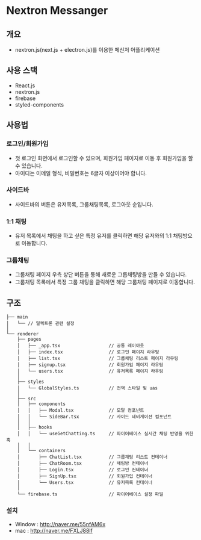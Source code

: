 # Nextron Messanger

## 개요
- nextron.js(next.js + electron.js)를 이용한 메신저 어플리케이션

## 사용 스택
- React.js
- nextron.js
- firebase
- styled-components

## 사용법
### 로그인/회원가입
- 첫 로그인 화면에서 로그인할 수 있으며, 회원가입 페이지로 이동 후 회원가입을 할 수 있습니다.
- 아이디는 이메일 형식, 비밀번호는 6글자 이상이어야 합니다.
### 사이드바
- 사이드바의 버튼은 유저목록, 그룹채팅목록, 로그아웃 순입니다.
### 1:1 채팅
- 유저 목록에서 채팅을 하고 싶은 특정 유저를 클릭하면 해당 유저와의 1:1 채팅방으로 이동합니다.
### 그룹채팅
- 그룹채팅 페이지 우측 상단 버튼을 통해 새로운 그룹채팅방을 만들 수 있습니다.
- 그룹채팅 목록에서 특정 그룹 채팅을 클릭하면 해당 그룹채팅 페이지로 이동합니다.

## 구조 
```
├── main
│   └── // 일렉트론 관련 설정
│
└── renderer
    ├── pages
    │   ├── _app.tsx                  // 공통 레이아웃
    │   ├── index.tsx                 // 로그인 페이지 라우팅
    │   ├── list.tsx                  // 그룹채팅 리스트 페이지 라우팅
    │   ├── signup.tsx                // 회원가입 페이지 라우팅
    │   └── users.tsx                 // 유저목록 페이지 라우팅
    │ 
    ├── styles 
    │   └── GlobalStyles.ts           // 전역 스타일 및 uas
    │
    ├── src
    │   ├── components
    │   │   ├── Modal.tsx             // 모달 컴포넌트
    │   │   └── SideBar.tsx           // 사이드 네비게이션 컴포넌트
    │   │
    │   ├── hooks
    │   │   └── useGetChatting.ts     // 파이어베이스 실시간 채팅 반영을 위한 훅
    │   │
    │   └── containers
    │       ├── ChatList.tsx          // 그룹채팅 리스트 컨테이너
    │       ├── ChatRoom.tsx          // 채팅방 컨테이너
    │       ├── Login.tsx             // 로그인 컨테이너
    │       ├── SignUp.tsx            // 회원가입 컨테이너
    │       └── Users.tsx             // 유저목록 컨테이너
    │
    └── firebase.ts                   // 파이어베이스 설정 파일
```

### 설치
- Window : http://naver.me/55nfAM6x
- mac : http://naver.me/FXLJ88lf